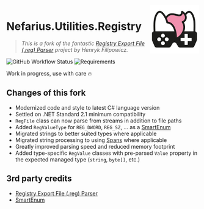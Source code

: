 <img src="assets/NSS-128x128.png" align="right" />

# Nefarius.Utilities.Registry

> *This is a fork of the fantastic [Registry Export File (.reg) Parser](https://www.codeproject.com/Tips/125573/Registry-Export-File-reg-Parser) project by Henryk Filipowicz.*

![GitHub Workflow Status](https://img.shields.io/github/actions/workflow/status/nefarius/Nefarius.Utilities.Registry/dotnet.yml) ![Requirements](https://img.shields.io/badge/Requires-.NET%20Standard%202.1-blue.svg)

Work in progress, use with care 🔥

## Changes of this fork

- Modernized code and style to latest C# language version
- Settled on .NET Standard 2.1 minimum compatibility
- `RegFile` class can now parse from streams in addition to file paths
- Added `RegValueType` for `REG_DWORD`, `REG_SZ`, ... as a [SmartEnum](https://github.com/ardalis/SmartEnum)
- Migrated strings to better suited types where applicable
- Migrated string processing to using [Spans](https://learn.microsoft.com/en-us/dotnet/api/system.span-1?view=net-7.0) where applicable
- Greatly improved parsing speed and reduced memory footprint
- Added type-specific `RegValue` classes with pre-parsed `Value` property in the expected managed type (`string`, `byte[]`, etc.)

## 3rd party credits

- [Registry Export File (.reg) Parser](https://www.codeproject.com/Tips/125573/Registry-Export-File-reg-Parser)
- [SmartEnum](https://github.com/ardalis/SmartEnum)
